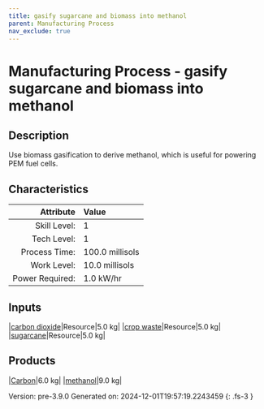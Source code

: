 ```yaml
---
title: gasify sugarcane and biomass into methanol
parent: Manufacturing Process
nav_exclude: true
---
```

# Manufacturing Process - gasify sugarcane and biomass into methanol

## Description
Use biomass gasification to derive methanol, which is useful for powering PEM fuel cells.

## Characteristics

| Attribute      | Value |
|--------:|:------|
|Skill Level:|1|
|Tech Level:|1|
|Process Time:|100.0 millisols|
|Work Level:|10.0 millisols|
|Power Required:|1.0 kW/hr|

## Inputs

|[carbon dioxide](../resource/carbon-dioxide.html)|Resource|5.0 kg|
|[crop waste](../resource/crop-waste.html)|Resource|5.0 kg|
|[sugarcane](../resource/sugarcane.html)|Resource|5.0 kg|

## Products

|[Carbon](../resource/carbon.html)|6.0 kg|
|[methanol](../resource/methanol.html)|9.0 kg|


Version: pre-3.9.0 Generated on: 2024-12-01T19:57:19.2243459
{: .fs-3 }

